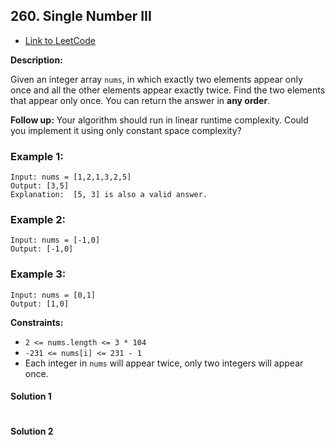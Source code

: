 ## 260. Single Number III

- [Link to LeetCode](https://leetcode.com/problems/single-number-iii/)

**Description:**



Given an integer array `nums`, in which exactly two elements appear only once and all the other elements appear exactly twice. Find the two elements that appear only once. You can return the answer in **any order**.

**Follow up:** Your algorithm should run in linear runtime complexity. Could you implement it using only constant space complexity?



<!-- tabs:start -->

### **Example 1:**

```
Input: nums = [1,2,1,3,2,5]
Output: [3,5]
Explanation:  [5, 3] is also a valid answer.
```

### **Example 2:**

```
Input: nums = [-1,0]
Output: [-1,0]
```

### **Example 3:**

```
Input: nums = [0,1]
Output: [1,0]
```

<!-- tabs:end -->



**Constraints:**

- `2 <= nums.length <= 3 * 104`
- `-231 <= nums[i] <= 231 - 1`
- Each integer in `nums` will appear twice, only two integers will appear once.









<!-- tabs:start -->

#### **Solution 1**



```java

```





#### **Solution 2**



```java

```





<!-- tabs:end -->



